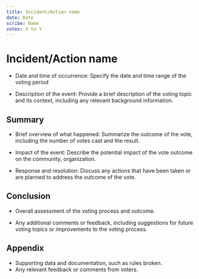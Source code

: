 ```yaml
---
title: Incident/Action name
date: Date
scribe: Name
votes: X to Y
---
```


# Incident/Action name

- Date and time of occurrence: Specify the date and time range of the voting period

- Description of the event: Provide a brief description of the voting topic and its context, including any relevant background information.

## Summary

- Brief overview of what happened: Summarize the outcome of the vote, including the number of votes cast and the result.

- Impact of the event: Describe the potential impact of the vote outcome on the community, organization.

- Response and resolution: Discuss any actions that have been taken or are planned to address the outcome of the vote.

## Conclusion

- Overall assessment of the voting process and outcome.

- Any additional comments or feedback, including suggestions for future voting topics or improvements to the voting process.

## Appendix

- Supporting data and documentation, such as rules broken.
- Any relevant feedback or comments from voters.
